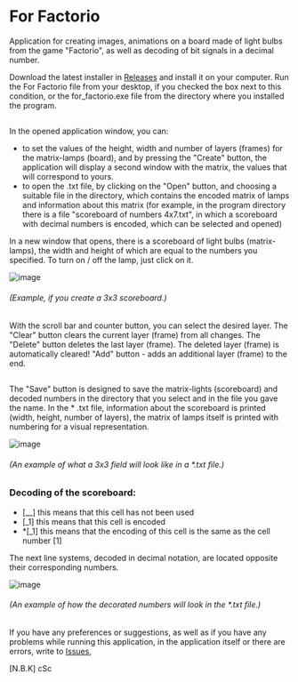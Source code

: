 # For Factorio

Application for creating images, animations on a board made of light bulbs from the game "Factorio", as well as decoding of bit signals in a decimal number.

Download the latest installer in [Releases](https://github.com/NBK-CSC/for-factorio/releases) and install it on your computer. Run the For Factorio file from your desktop, if you checked the box next to this condition, or the for_factorio.exe file from the directory where you installed the program.

##
In the opened application window, you can:
- to set the values of the height, width and number of layers (frames) for the matrix-lamps (board), and by pressing the "Create" button, the application will display a second window with the matrix, the values that will correspond to yours.
- to open the .txt file, by clicking on the "Open" button, and choosing a suitable file in the directory, which contains the encoded matrix of lamps and information about this matrix (for example, in the program directory there is a file "scoreboard of numbers 4x7.txt", in which a scoreboard with decimal numbers is encoded, which can be selected and opened)

In a new window that opens, there is a scoreboard of light bulbs (matrix-lamps), the width and height of which are equal to the numbers you specified. To turn on / off the lamp, just click on it. 

![image](https://user-images.githubusercontent.com/71842972/132123738-0cee1ae7-2fde-499c-97f8-d04afafc0761.png)
###### (Example, if you create a 3x3 scoreboard.)

## 
With the scroll bar and counter button, you can select the desired layer.
The "Clear" button clears the current layer (frame) from all changes.
The "Delete" button deletes the last layer (frame).
The deleted layer (frame) is automatically cleared! "Add" button - adds an additional layer (frame) to the end. 
## 
The "Save" button is designed to save the matrix-lights (scoreboard) and decoded numbers in the directory that you select and in the file you gave the name.  In the * .txt file, information about the scoreboard is printed (width, height, number of layers), the matrix of lamps itself is printed with numbering for a visual representation.

![image](https://user-images.githubusercontent.com/71842972/137976666-f751f70e-2a1a-4668-83c6-62f76dac328a.png)
###### (An example of what a 3x3 field will look like in a *.txt file.)

### Decoding of the scoreboard:
- [__] this means that this cell has not been used
- [_1] this means that this cell is encoded
- *[_1] this means that the encoding of this cell is the same as the cell number [1]
 
The next line systems, decoded in decimal notation, are located opposite their corresponding numbers.

![image](https://user-images.githubusercontent.com/71842972/137976801-f8041cf9-b4c4-430b-a516-9fffa4752158.png)
###### (An example of how the decorated numbers will look in the *.txt file.)
## 
If you have any preferences or suggestions, as well as if you have any problems while running this application, in the application itself or there are errors, write to
[Issues](https://github.com/NBK-CSC/for-factorio/issues),

[N.B.K] cSc
